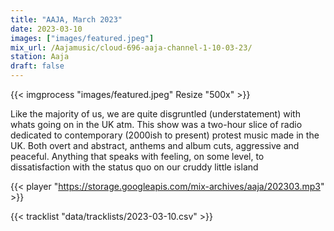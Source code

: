 ```yaml
---
title: "AAJA, March 2023"
date: 2023-03-10
images: ["images/featured.jpeg"]
mix_url: /Aajamusic/cloud-696-aaja-channel-1-10-03-23/
station: Aaja
draft: false
---
```


{{< imgprocess "images/featured.jpeg" Resize "500x" >}}

Like the majority of us, we are quite disgruntled (understatement) with whats going on in the UK atm. This show  was a
two-hour slice of radio dedicated to contemporary (2000ish to present) protest music made in the UK. 
Both overt and abstract, anthems and album cuts, aggressive and peaceful. 
Anything that speaks with feeling, on some level, to dissatisfaction with the status quo on our cruddy little island

{{< player "https://storage.googleapis.com/mix-archives/aaja/202303.mp3" >}}

{{< tracklist "data/tracklists/2023-03-10.csv" >}}
